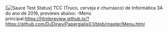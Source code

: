 [![Sauce Test Status](http://wallpaper.ultradownloads.com.br/279928_Papel-de-Parede-Retrato-do-Seu-Madruga-Feliz_2560x1440.jpg)]
TCC (Truco, cerveja e churrasco) de Informática 3A do ano de 2016, previews abaixo:
	-Menu principal:https://htmlpreview.github.io/?https://github.com/DJDiney/Papergialis0.1/blob/master/Menu.html